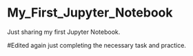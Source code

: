 # My_First_Jupyter_Notebook
Just sharing my first Jupyter Notebook.

#Edited again just completing the necessary task and practice.
